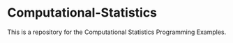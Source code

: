 # Computational-Statistics
This is a repository for the Computational Statistics Programming Examples.

